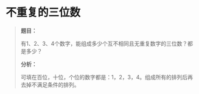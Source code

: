 # 不重复的三位数

> **题目：**
>
> 有1、2、3、4个数字，能组成多少个互不相同且无重复数字的三位数？都是多少？
>
> **分析：**
>
> 可填在百位，十位，个位的数字都是：1，2，3，4。组成所有的排列后再去掉不满足条件的排列。

